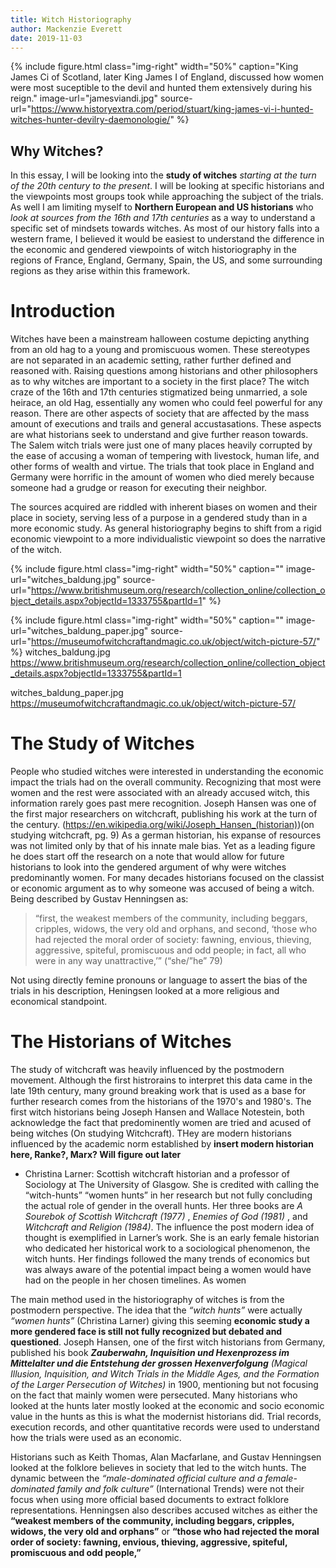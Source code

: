 ```yaml
---
title: Witch Historiography
author: Mackenzie Everett
date: 2019-11-03
---
```


{% include figure.html
  class="img-right"
  width="50%"
  caption="King James Ci of Scotland, later King James I of England, discussed how women were most suceptible to the devil and hunted them extensively during his reign."
  image-url="jamesviandi.jpg"
  source-url="https://www.historyextra.com/period/stuart/king-james-vi-i-hunted-witches-hunter-devilry-daemonologie/"
%}

## Why Witches?

In this essay, I will be looking into the **study of witches** _starting at the turn of the 20th century to the present_. I will be looking at specific historians and the viewpoints most groups took while approaching the subject of the trials. As well I am limiting myself to **Northern European and US historians** who _look at sources from the 16th and 17th centuries_ as a way to understand a specific set of mindsets towards witches. As most of our history falls into a western frame, I believed it would be easiest to understand the difference in the economic and gendered viewpoints of witch historiography in the regions of France, England, Germany, Spain, the US, and some surrounding regions as they arise within this framework.

# Introduction

Witches have been a mainstream halloween costume depicting anything from an old hag to a young and promiscuous women.  These stereotypes are not separated in an academic setting, rather further defined and reasoned with. Raising questions among historians and other philosophers as to why witches are important to a society in the first place? The witch craze of the 16th and 17th centuries stigmatized being unmarried, a sole heirace, an old Hag, essentially any women who could feel powerful for any reason. There are other aspects of society that are affected by the mass amount of executions and trails and general accustasations. These aspects are what historians seek to understand and give further reason towards. The Salem witch trials were just one of many places heavily corrupted by the ease of accusing a woman of tempering with livestock, human life, and other forms of wealth and virtue. The trials that took place in England and Germany were horrific in the amount of women who died merely because someone had a grudge or reason for executing their neighbor. 

The sources acquired are riddled with inherent biases on women and their place in society, serving less of a purpose in a gendered study than in a more economic study. As general historiography begins to shift from a rigid economic viewpoint to a more individualistic viewpoint so does the narrative of the witch.


{% include figure.html
  class="img-right"
  width="50%"
  caption=""
  image-url="witches_baldung.jpg"
  source-url="https://www.britishmuseum.org/research/collection_online/collection_object_details.aspx?objectId=1333755&partId=1"
%}

{% include figure.html
  class="img-right"
  width="50%"
  caption=""
  image-url="witches_baldung_paper.jpg"
  source-url="https://museumofwitchcraftandmagic.co.uk/object/witch-picture-57/"
%}
witches_baldung.jpg
https://www.britishmuseum.org/research/collection_online/collection_object_details.aspx?objectId=1333755&partId=1

witches_baldung_paper.jpg
https://museumofwitchcraftandmagic.co.uk/object/witch-picture-57/

# The Study of Witches
People who studied witches were interested in understanding the economic impact the trials had on the overall community. Recognizing that most were women and the rest were associated with an already accused witch, this information rarely goes past mere recognition. Joseph Hansen was one of the first major researchers on witchcraft, publishing his work at the turn of the century. (https://en.wikipedia.org/wiki/Joseph_Hansen_(historian))(on studying witchcraft, pg. 9) As a german historian, his expanse of resources was not limited only by that of his innate male bias. Yet as a leading figure he does start off the research on a note that would allow for future historians to look into the gendered argument of why were witches predominantly women. For many decades historians focused on the classist or economic argument as to why someone was accused of being a witch. Being described by Gustav Henningsen as: 
> “first, the weakest members of the community, including beggars, cripples, widows, the very old and orphans, and second, ‘those who had rejected the moral order of society: fawning, envious, thieving, aggressive, spiteful, promiscuous and odd people; in fact, all who were in any way unattractive,’” (“she/”he” 79)

Not using directly femine pronouns or language to assert the bias of the trials in his description, Heningsen looked at a more religious and economical standpoint. 
# The Historians of Witches
The study of witchcraft was heavily influenced by the postmodern movement. Although the first histrorains to interpret this data came in the late 19th century, many ground breaking work that is used as a base for further research comes from the historians of the 1970's and 1980's. 
The first witch historians being Joseph Hansen and Wallace Notestein, both acknowledge the fact that predominently women are tried and acused of being witches (On studying Witchcraft). THey are modern historians influenced by the academic norm established by **insert modern historian here, Ranke?, Marx? Will figure out later**

- Christina Larner: Scottish witchcraft historian and a professor of Sociology at The University of Glasgow. She is credited with calling the “witch-hunts” “women hunts” in her research but not fully concluding the actual role of gender in the overall hunts. Her three books are _A Sourebok of Scottish Witchcraft (1977)_ , _Enemies of God (1981)_ , and _Witchcraft and Religion (1984)_. The influence the post modern idea of thought is exemplified in Larner’s work. She is an early female historian who dedicated her historical work to a sociological phenomenon, the witch hunts. Her findings followed the many trends of economics but was always aware of the potential impact being a women would have had on the people in her chosen timelines. As women 


The main method used in the historiography of witches is from the postmodern perspective. The idea that the _“witch hunts”_ were actually _“women hunts”_ (Christina Larner) giving this seeming **economic study a more gendered face is still not fully recognized but debated and questioned**. Joseph Hansen, one of the first witch historians from Germany, published his book **_Zauberwahn, Inquisition und Hexenprozess im Mittelalter und die Entstehung der grossen Hexenverfolgung_** _(Magical Illusion, Inquisition, and Witch Trials in the Middle Ages, and the Formation of the Larger Persecution of Witches)_ in 1900, mentioning but not focusing on the fact that mainly women were persecuted. Many historians who looked at the hunts later mostly looked at the economic and socio economic value in the hunts as this is what the modernist historians did. Trial records, execution records, and other quantitative records were used to understand how the trials were used as an economic.

Historians such as Keith Thomas, Alan Macfarlane, and Gustav Henningsen looked at the folklore believes in society that led to the witch hunts. The dynamic between the _“male-dominated official culture and a female-dominated family and folk culture”_ (International Trends) were not their focus when using more official based documents to extract folklore representations. Henningsen also describes accused witches as either the **“weakest members of the community, including beggars, cripples, widows, the very old and orphans”** or **“those who had rejected the moral order of society: fawning, envious, thieving, aggressive, spiteful, promiscuous and odd people,”** 

